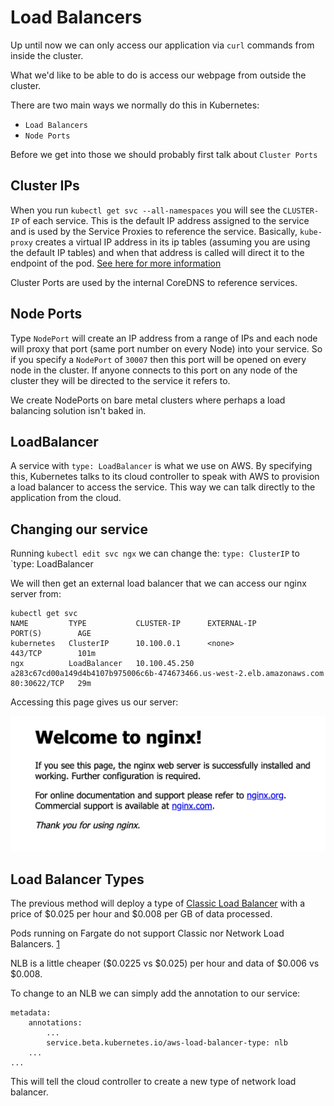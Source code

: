 # Load Balancers

Up until now we can only access our application via `curl` commands from inside the cluster. 

What we'd like to be able to do is access our webpage from outside the cluster. 

There are two main ways we normally do this in Kubernetes: 

* `Load Balancers`
* `Node Ports`

Before we get into those we should probably first talk about `Cluster Ports`

## Cluster IPs

   
When you run `kubectl get svc --all-namespaces` you will see the `CLUSTER-IP` of each service.  This is the default IP address assigned to the service and is used by the Service Proxies to reference the service.  Basically, `kube-proxy` creates a virtual IP address in its ip tables (assuming you are using the default IP tables) and when that address is called will direct it to the endpoint of the pod. [See here for more information](https://kubernetes.io/docs/concepts/services-networking/service/#virtual-ips-and-service-proxies)

Cluster Ports are used by the internal CoreDNS to reference services.  

## Node Ports 

Type `NodePort` will create an IP address from a range of IPs and each node will proxy that port (same port number on every Node) into your service.  So if you specify a `NodePort` of `30007` then this port will be opened on every node in the cluster.  If anyone connects to this port on any node of the cluster they will be directed to the service it refers to. 

We create NodePorts on bare metal clusters where perhaps a load balancing solution isn't baked in.  

## LoadBalancer

A service with `type: LoadBalancer` is what we use on AWS. By specifying this, Kubernetes talks to its cloud controller to speak with AWS to provision a load balancer to access the service.  This way we can talk directly to the application from the cloud.  

## Changing our service

Running `kubectl edit svc ngx` we can change the: 
`type: ClusterIP` to `type: LoadBalancer

We will then get an external load balancer that we can access our nginx server from: 

```
kubectl get svc
NAME         TYPE           CLUSTER-IP      EXTERNAL-IP                                                              PORT(S)        AGE
kubernetes   ClusterIP      10.100.0.1      <none>                                                                   443/TCP        101m
ngx          LoadBalancer   10.100.45.250   a283c67cd00a149d4b4107b975006c6b-474673466.us-west-2.elb.amazonaws.com   80:30622/TCP   29m
```

Accessing this page gives us our server: 

![nginx ](./images/01.png)

## Load Balancer Types

The previous method will deploy a type of [Classic Load Balancer](https://aws.amazon.com/elasticloadbalancing/?nc=sn&loc=1) with a price of $0.025 per hour and $0.008 per GB of data processed.  

Pods running on Fargate do not support Classic nor Network Load Balancers. [1](https://docs.aws.amazon.com/eks/latest/userguide/load-balancing.html)

NLB is a little cheaper ($0.0225 vs $0.025) per hour and data of $0.006 vs $0.008. 

To change to an NLB we can simply add the annotation to our service: 

```
metadata:
	annotations:
		...
		service.beta.kubernetes.io/aws-load-balancer-type: nlb
	...
...
```

This will tell the cloud controller to create a new type of network load balancer. 

